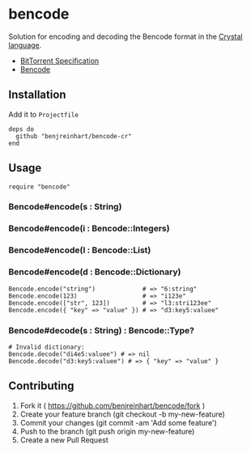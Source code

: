 # bencode

Solution for encoding and decoding the Bencode format in the [Crystal language](http://crystal-lang.org).

* [BitTorrent Specification](http://wiki.theory.org/BitTorrentSpecification)
* [Bencode](http://en.wikipedia.org/wiki/Bencode)

## Installation

Add it to `Projectfile`

```crystal
deps do
  github "benjreinhart/bencode-cr"
end
```

## Usage

```crystal
require "bencode"
```

### Bencode#encode(s : String)
### Bencode#encode(i : Bencode::Integers)
### Bencode#encode(l : Bencode::List)
### Bencode#encode(d : Bencode::Dictionary)


```crystal
Bencode.encode("string")             # => "6:string"
Bencode.encode(123)                  # => "i123e"
Bencode.encode(["str", 123])         # => "l3:stri123ee"
Bencode.encode({ "key" => "value" }) # => "d3:key5:valuee"
```

### Bencode#decode(s : String) : Bencode::Type?

```crystal
# Invalid dictionary:
Bencode.decode("di4e5:valuee") # => nil 
Bencode.decode("d3:key5:valuee") # => { "key" => "value" }
```

## Contributing

1. Fork it ( https://github.com/benjreinhart/bencode/fork )
2. Create your feature branch (git checkout -b my-new-feature)
3. Commit your changes (git commit -am 'Add some feature')
4. Push to the branch (git push origin my-new-feature)
5. Create a new Pull Request

